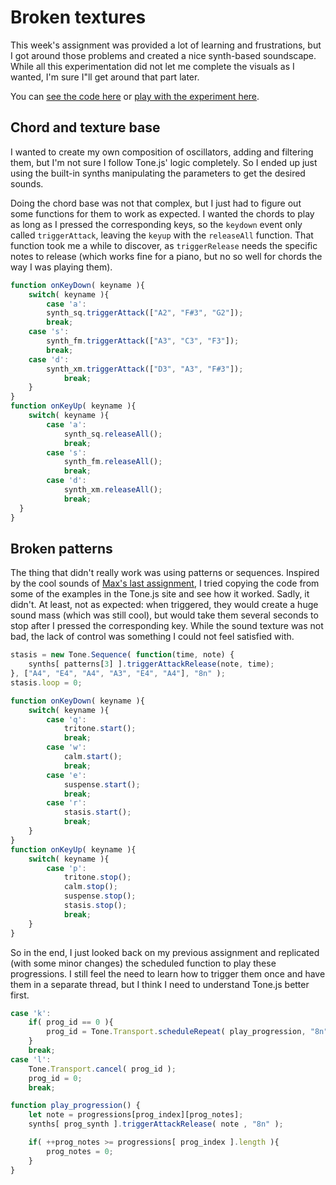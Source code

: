 # Broken textures

This week's assignment was provided a lot of learning and frustrations, but I got around those problems and created a nice synth-based soundscape. While all this experimentation did not let me complete the visuals as I wanted, I'm sure I"ll get around that part later.

You can [see the code here](https://github.com/nicolaspe/itp_codeofmusic/blob/master/code/04_synthspace.js) or [play with the experiment here](https://nicolaspe.github.io/itp_codeofmusic/code/synthspace.html).



## Chord and texture base
I wanted to create my own composition of oscillators, adding and filtering them, but I'm not sure I follow Tone.js' logic completely. So I ended up just using the built-in synths manipulating the parameters to get the desired sounds.

Doing the chord base was not that complex, but I just had to figure out some functions for them to work as expected. I wanted the chords to play as long as I pressed the corresponding keys, so the `keydown` event only called `triggerAttack`, leaving the `keyup` with the `releaseAll` function. That function took me a while to discover, as `triggerRelease` needs the specific notes to release (which works fine for a piano, but no so well for chords the way I was playing them).

```javascript
function onKeyDown( keyname ){
	switch( keyname ){
		case 'a':
		synth_sq.triggerAttack(["A2", "F#3", "G2"]);
		break;
	case 's':
		synth_fm.triggerAttack(["A3", "C3", "F3"]);
		break;
	case 'd':
		synth_xm.triggerAttack(["D3", "A3", "F#3"]);
			break;
	}
}
function onKeyUp( keyname ){
	switch( keyname ){
		case 'a':
			synth_sq.releaseAll();
			break;
		case 's':
			synth_fm.releaseAll();
			break;
		case 'd':
			synth_xm.releaseAll();
			break;
  }
}
```



## Broken patterns
The thing that didn't really work was using patterns or sequences. Inspired by the cool sounds of [Max's last assignment](https://wp.nyu.edu/maxhorwich/2018/09/30/the-code-of-music-3-melody/), I tried copying the code from some of the examples in the Tone.js site and see how it worked. Sadly, it didn't. At least, not as expected: when triggered, they would create a huge sound mass (which was still cool), but would take them several seconds to stop after I pressed the corresponding key. While the sound texture was not bad, the lack of control was something I could not feel satisfied with.

```javascript
stasis = new Tone.Sequence( function(time, note) {
	synths[ patterns[3] ].triggerAttackRelease(note, time);
}, ["A4", "E4", "A4", "A3", "E4", "A4"], "8n" );
stasis.loop = 0;

function onKeyDown( keyname ){
	switch( keyname ){
		case 'q':
			tritone.start();
			break;
		case 'w':
			calm.start();
			break;
		case 'e':
			suspense.start();
			break;
		case 'r':
			stasis.start();
			break;
	}
}
function onKeyUp( keyname ){
	switch( keyname ){
		case 'p':
			tritone.stop();
			calm.stop();
			suspense.stop();
			stasis.stop();
			break;
	}
}
```


So in the end, I just looked back on my previous assignment and replicated (with some minor changes) the scheduled function to play these progressions. I still feel the need to learn how to trigger them once and have them in a separate thread, but I think I need to understand Tone.js better first.

```javascript
case 'k':
	if( prog_id == 0 ){
		prog_id = Tone.Transport.scheduleRepeat( play_progression, "8n" );
	}
	break;
case 'l':
	Tone.Transport.cancel( prog_id );
	prog_id = 0;
	break;

function play_progression() {
	let note = progressions[prog_index][prog_notes];
	synths[ prog_synth ].triggerAttackRelease( note , "8n" );

	if( ++prog_notes >= progressions[ prog_index ].length ){
		prog_notes = 0;
	}
}
```
